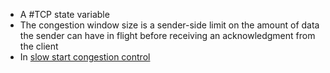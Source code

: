 - A #TCP state variable
- The congestion window size is a sender-side limit on the amount of data the sender can have in flight before receiving an acknowledgment from the client
- In [slow start congestion control]( ((64412696-09fb-49b5-b5de-f3d48f03232d)) )